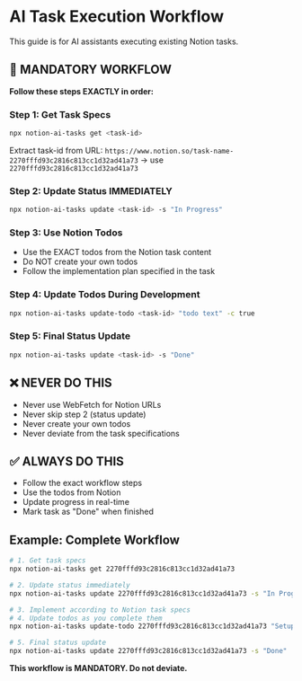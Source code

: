 # AI Task Execution Workflow

This guide is for AI assistants executing existing Notion tasks.

## 🚨 MANDATORY WORKFLOW

**Follow these steps EXACTLY in order:**

### Step 1: Get Task Specs
```bash
npx notion-ai-tasks get <task-id>
```
Extract task-id from URL: `https://www.notion.so/task-name-2270fffd93c2816c813cc1d32ad41a73` → use `2270fffd93c2816c813cc1d32ad41a73`

### Step 2: Update Status IMMEDIATELY
```bash
npx notion-ai-tasks update <task-id> -s "In Progress"
```

### Step 3: Use Notion Todos
- Use the EXACT todos from the Notion task content
- Do NOT create your own todos
- Follow the implementation plan specified in the task

### Step 4: Update Todos During Development
```bash
npx notion-ai-tasks update-todo <task-id> "todo text" -c true
```

### Step 5: Final Status Update
```bash
npx notion-ai-tasks update <task-id> -s "Done"
```

## ❌ NEVER DO THIS
- Never use WebFetch for Notion URLs
- Never skip step 2 (status update)
- Never create your own todos
- Never deviate from the task specifications

## ✅ ALWAYS DO THIS
- Follow the exact workflow steps
- Use the todos from Notion
- Update progress in real-time
- Mark task as "Done" when finished

## Example: Complete Workflow
```bash
# 1. Get task specs
npx notion-ai-tasks get 2270fffd93c2816c813cc1d32ad41a73

# 2. Update status immediately
npx notion-ai-tasks update 2270fffd93c2816c813cc1d32ad41a73 -s "In Progress"

# 3. Implement according to Notion task specs
# 4. Update todos as you complete them
npx notion-ai-tasks update-todo 2270fffd93c2816c813cc1d32ad41a73 "Setup database" -c true

# 5. Final status update
npx notion-ai-tasks update 2270fffd93c2816c813cc1d32ad41a73 -s "Done"
```

**This workflow is MANDATORY. Do not deviate.**